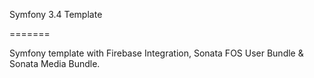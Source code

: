 Symfony 3.4 Template

=======

Symfony template with Firebase Integration, Sonata FOS User Bundle & Sonata Media Bundle.
